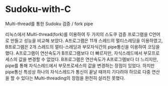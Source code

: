# Sudoku-with-C
Multi-thread를 통한 Sudoku 검증 / fork pipe

  리눅스에서 Multi-thread(fork)를 이용하여 두 가지의 스도쿠 검증 프로그램을 C언어로 만들고 성능을 비교해 보았다. A프로그램은 11개 스레드의 멀티스레딩을 이용하였고, B프로그램은 2개 스레드의 멀티-스레딩과 부모자식간의 pipe통신을 이용하여 코딩을 했다.
  A프로그램이 연산속도가 B프로그램보다 더 빠르지만, 자식스레드에서 부모프로세스의 값을 변경할 수 없었다. B프로그램은 연산속도가 A프로그램보다 더 느리지만, pipe를 통해 자식스레드에서 부모프로세스의 값을 변경하는 장점이 있었다. 하지만 pipe통신 특성상 하나의 자식스레드가 통신이 끝날 때까지 기다려야 하므로 다중 연산을 할 수 있다는 Multi-threading의 장점을 완전히 살리진 못했다.
